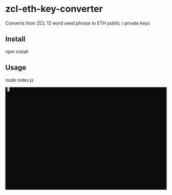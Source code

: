 # zcl-eth-key-converter
Converts from ZCL 12 word seed phrase to ETH public / private keys

## Install

npm install

## Usage
node index.js

![Example](./usage.svg)
